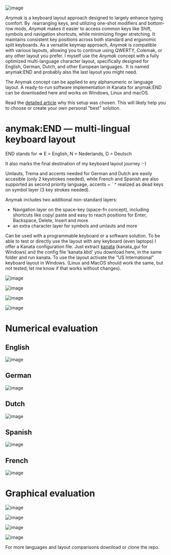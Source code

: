 ![image](https://github.com/user-attachments/assets/51167072-4cf3-46ca-9ce0-8ef2ded2a911)
 
*Anymak* is a keyboard layout approach designed to largely enhance typing comfort. By  rearranging keys, and utilizing one-shot modifiers and bottom-row mods, *Anymak* makes it easier to access common keys like Shift, symbols and navigation shortcuts, while minimizing finger stretching. It maintains consistent key positions across both standard and ergonomic split keyboards. As a versatile keymap approach, *Anymak* is compatible with various layouts, allowing you to continue using QWERTY, Colemak, or any other layout you prefer. I myself use the *Anymak* concept with a fully optimized multi-language character layout, specifically designed for English, German, Dutch, and other European languages.  It is named anymak:END and probably also the last layout you might need.

The Anymak concept can be applied to any alphanumeric or language layout. A ready-to-run software implementation in Kanata for anymak:END can be downloaded here and works on Windows, Linux and macOS.

Read the [detailed article](https://kbd.news/Anymak-the-compatible-ergonomic-keyboard-layout-2574.html) why this setup was chosen. This will likely help you to choose or create your own personal "best" solution.

# anymak:END — multi-lingual keyboard layout
END stands for ⇒ E = English, N = Nederlands, D = Deutsch

It also marks the final destination of my keyboard layout journey :-)

 
 Umlauts, Trema and accents needed for German and Dutch are easily accesible (only 2 keystrokes needed), 
    while French and Spanish are also supported as second priority language,
    accents  ~ ` ^ realized as dead keys on symbol layer (3 key strokes needed).
  
 Anymak includes two additional non-standard layers:
   - Navigation layer on the space-key (space-fn concept), including shortcuts like copy/ paste and
     easy to reach positions for Enter, Backspace, Delete, Insert and more
   - an extra character layer for symbols and umlauts and more
 
Can be used with a programmable keyboard or a software solution. To be able to test or directly use the layout with any keyboard (even laptops) I offer a Kanata configuration file. Just extract [kanata](https://github.com/jtroo/kanata) (kanata_gui for Windows) and the config file 'kanata.kbd' you download here, in the same folder and run kanata. To use the layout activate the "US International" keyboard layout in Windows. (Linux and MacOS should work the same, but not tested, let me know if that works without changes).

![image](https://github.com/user-attachments/assets/fd27806e-a105-44d4-948f-085733796e3a)

![image](https://github.com/user-attachments/assets/d7c938df-1e2e-47cc-9aa1-de2c5e692fb6)

![image](https://github.com/user-attachments/assets/48e62816-5e3c-4a58-9693-42871e4f8a37)

![image](https://github.com/user-attachments/assets/4a2e5386-dffa-4c15-a07b-c6cb917dd96a)

# Numerical evaluation
## English
![image](https://github.com/user-attachments/assets/e6c66680-9889-48ae-8a97-bc89f4e4d502)
## German
![image](https://github.com/user-attachments/assets/9c9f1338-d214-498f-9a64-49e182100768)
## Dutch
![image](https://github.com/user-attachments/assets/66581f02-577d-4837-9144-8bd8fcf341ff)
## Spanish
![image](https://github.com/user-attachments/assets/ce2ead3b-0961-4300-b966-ba6e68ecc5ae)
## French
![image](https://github.com/user-attachments/assets/6fb36121-1e45-4d50-b36d-65d9f41c2d52)

# Graphical evaluation

![image](https://github.com/user-attachments/assets/3b1d9df7-627a-4631-9995-d364c7cda539)

![image](https://github.com/user-attachments/assets/92c9a60e-8ec3-48b9-9224-140a456e5f24)

![image](https://github.com/user-attachments/assets/e2ce2194-eca1-4bd8-a3ac-234783f97589)

![image](https://github.com/user-attachments/assets/421a71c3-28c6-4e07-89e3-76b119f1cbd1)

For more languages and layout comparisons download or clone the repo.









